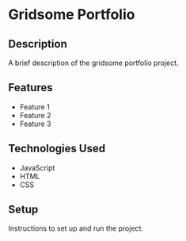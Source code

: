 # Gridsome Portfolio

## Description

A brief description of the gridsome portfolio project.

## Features

- Feature 1
- Feature 2
- Feature 3

## Technologies Used

- JavaScript
- HTML
- CSS

## Setup

Instructions to set up and run the project.

